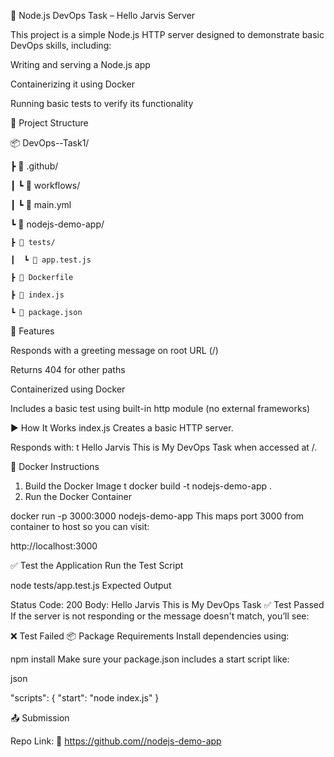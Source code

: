 🚀 Node.js DevOps Task – Hello Jarvis Server


This project is a simple Node.js HTTP server designed to demonstrate basic DevOps skills, including:

Writing and serving a Node.js app

Containerizing it using Docker

Running basic tests to verify its functionality


📁 Project Structure

📦 DevOps--Task1/

 ┣ 📂 .github/
 
 ┃  ┗ 📂 workflows/
 
 ┃     ┗ 📄 main.yml
 
 ┗ 📂 nodejs-demo-app/
 
    ┣ 📂 tests/
    
    ┃  ┗ 📄 app.test.js 
    
    ┣ 📄 Dockerfile 
    
    ┣ 📄 index.js
    
    ┗ 📄 package.json
    
🧾 Features

Responds with a greeting message on root URL (/)

Returns 404 for other paths

Containerized using Docker

Includes a basic test using built-in http module (no external frameworks)


▶️ How It Works
index.js
Creates a basic HTTP server.

Responds with: 
t
Hello Jarvis This is My DevOps Task
when accessed at /.

🐳 Docker Instructions
1. Build the Docker Image
t
docker build -t nodejs-demo-app .
2. Run the Docker Container

docker run -p 3000:3000 nodejs-demo-app
This maps port 3000 from container to host so you can visit:



http://localhost:3000

✅ Test the Application
Run the Test Script

node tests/app.test.js
Expected Output


Status Code: 200
Body: Hello Jarvis This is My DevOps Task
✅ Test Passed
If the server is not responding or the message doesn't match, you’ll see:


❌ Test Failed
📦 Package Requirements
Install dependencies using:



npm install
Make sure your package.json includes a start script like:

json

"scripts": {
  "start": "node index.js"
}


📤 Submission

Repo Link:
🔗  https://github.com//nodejs-demo-app

